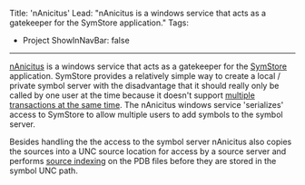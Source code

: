 Title: 'nAnicitus'
Lead: "nAnicitus is a windows service that acts as a gatekeeper for the SymStore application."
Tags:
  - Project
ShowInNavBar: false
---

[nAnicitus](http://pvandervelde.github.io/nAnicitus) is a windows service that acts as a gatekeeper for the [SymStore][symstore_msdn] application. SymStore provides a relatively simple way to create
a local / private symbol server with the disadvantage that it should really only be called by one user at the time because it doesn't support [multiple transactions at the same time][symstore_msdn_singletransaction].
The nAnicitus windows service 'serializes' access to SymStore to allow multiple users to add symbols to the symbol server.

Besides handling the the access to the symbol server nAnicitus also copies the sources into a UNC source location for access by a source server and performs [source indexing][sourceindexing_msdn] on the PDB files
before they are stored in the symbol UNC path.

[symstore_msdn]: http://msdn.microsoft.com/en-us/library/windows/hardware/ff558848(v=vs.85).aspx
[symstore_msdn_singletransaction]: http://msdn.microsoft.com/en-us/library/windows/hardware/ff558851(v=vs.85).aspx
[sourceindexing_msdn]: http://msdn.microsoft.com/en-us/library/windows/hardware/ff556898(v=vs.85).aspx
